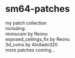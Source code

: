 # sm64-patches
my patch collection</br>
including:</br>
 reonucam by Reonu</br>
 exposed_ceilings_fix by Reonu</br>
 3d_coins by AloXado320</br>
 more patches coming...
 
